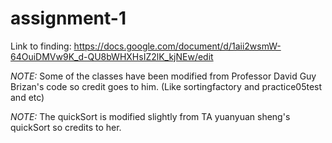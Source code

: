 # assignment-1

Link to finding: https://docs.google.com/document/d/1aii2wsmW-64OuiDMVw9K_d-QU8bWHXHsIZ2lK_kjNEw/edit

*NOTE:* Some of the classes have been modified from Professor David Guy Brizan's code so credit goes to him. (Like sortingfactory and practice05test and etc)

*NOTE:* The quickSort is modified slightly from TA yuanyuan sheng's quickSort so credits to her.
